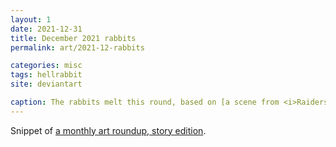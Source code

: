 ```yaml
---
layout: 1
date: 2021-12-31
title: December 2021 rabbits
permalink: art/2021-12-rabbits

categories: misc
tags: hellrabbit
site: deviantart

caption: The rabbits melt this round, based on [a scene from <i>Raiders of the Lost Ark</i>](https://www.youtube.com/watch?v=GP0YTZmnhns).
---
```

Snippet of [a monthly art roundup, story edition](https://a-flyleaf.github.io/ygbtdm/gallery/roundups/2021-12).
